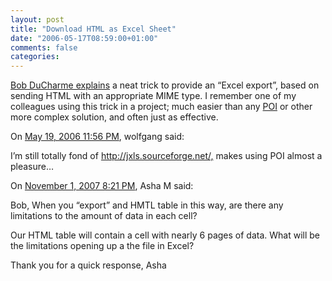 ```yaml
---
layout: post
title: "Download HTML as Excel Sheet"
date: "2006-05-17T08:59:00+01:00"
comments: false
categories: 
---
```


<p><a href="http://www.snee.com/bobdc.blog/2006/05/download_as_spreadsheet.html">Bob DuCharme explains</a> a neat trick to provide an &#8220;Excel export&#8221;, based on sending HTML with an appropriate MIME type. I remember one of my colleagues using this trick in a project; much easier than any <a href="http://jakarta.apache.org/poi/">POI</a> or other more complex solution, and often just as effective.</p>

<section class="comments">

<div class="comment" id="comment-899">
On <a href="#comment-899" title="Permalink to this comment">May 19, 2006 11:56 PM</a>, wolfgang
said:
<p>I&#8217;m still totally fond of <a href="http://jxls.sourceforge.net/," rel="nofollow" /><a href="http://jxls.sourceforge.net/," rel="nofollow">http://jxls.sourceforge.net/,</a> makes using POI almost a pleasure&#8230;</p>


<div class="comment" id="comment-900">
On <a href="#comment-900" title="Permalink to this comment">November  1, 2007  8:21 PM</a>, Asha M
said:
<p>Bob,
When you &#8220;export&#8221; and HMTL table in this way, are there any limitations to the amount of data in each cell? </p>

<p>Our HTML table will contain a cell with nearly 6 pages of data. What will be the limitations opening up a the file in Excel?</p>

<p>Thank you for a quick response,
Asha</p>


</section>

